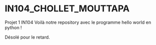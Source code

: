 # IN104_CHOLLET_MOUTTAPA
Projet 1 IN104
Voilà notre repository avec le programme hello world en python !

Désolé pour le retard.
